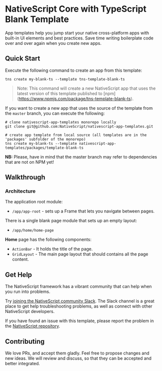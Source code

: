 # NativeScript Core with TypeScript Blank Template
App templates help you jump start your native cross-platform apps with built-in UI elements and best practices. Save time writing boilerplate code over and over again when you create new apps.

## Quick Start
Execute the following command to create an app from this template:

```
tns create my-blank-ts --template tns-template-blank-ts
```

> Note: This command will create a new NativeScript app that uses the latest version of this template published to [npm] (https://www.npmjs.com/package/tns-template-blank-ts).

If you want to create a new app that uses the source of the template from the `master` branch, you can execute the following:

```
# clone nativescript-app-templates monorepo locally
git clone git@github.com:NativeScript/nativescript-app-templates.git

# create app template from local source (all templates are in the 'packages' subfolder of the monorepo)
tns create my-blank-ts --template nativescript-app-templates/packages/template-blank-ts
```

**NB:** Please, have in mind that the master branch may refer to dependencies that are not on NPM yet!

## Walkthrough

### Architecture
The application root module:
- `/app/app-root` - sets up a Frame that lets you navigate between pages.

There is a single blank page module that sets up an empty layout:
- `/app/home/home-page`

**Home** page has the following components:
- `ActionBar` - It holds the title of the page.
- `GridLayout` - The main page layout that should contains all the page content.

## Get Help
The NativeScript framework has a vibrant community that can help when you run into problems.

Try [joining the NativeScript community Slack](http://developer.telerik.com/wp-login.php?action=slack-invitation). The Slack channel is a great place to get help troubleshooting problems, as well as connect with other NativeScript developers.

If you have found an issue with this template, please report the problem in the [NativeScript repository](https://github.com/NativeScript/NativeScript/issues).

## Contributing

We love PRs, and accept them gladly. Feel free to propose changes and new ideas. We will review and discuss, so that they can be accepted and better integrated.
